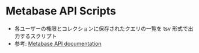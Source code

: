 # Metabase API Scripts

- 各ユーザーの権限とコレクションに保存されたクエリの一覧を tsv 形式で出力するスクリプト
- 参考: [Metabase API documentation](https://www.metabase.com/docs/latest/api-documentation)

